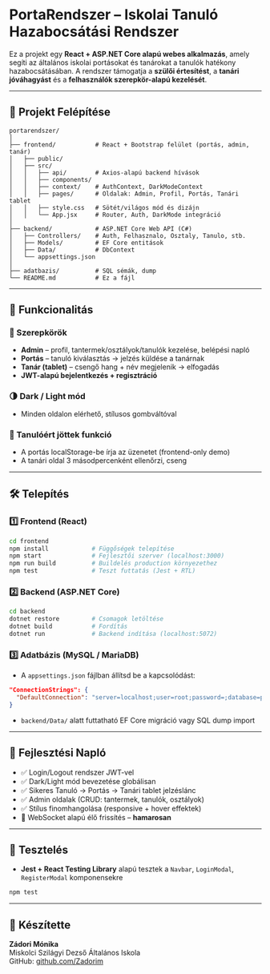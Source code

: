 # PortaRendszer – Iskolai Tanuló Hazabocsátási Rendszer

Ez a projekt egy **React + ASP.NET Core alapú webes alkalmazás**, amely segíti az általános iskolai portásokat és tanárokat a tanulók hatékony hazabocsátásában. A rendszer támogatja a **szülői értesítést**, a **tanári jóváhagyást** és a **felhasználók szerepkör-alapú kezelését**.

---

## 📁 Projekt Felépítése

```
portarendszer/
│
├── frontend/           # React + Bootstrap felület (portás, admin, tanár)
│   ├── public/
│   ├── src/
│   │   ├── api/        # Axios-alapú backend hívások
│   │   ├── components/
│   │   ├── context/    # AuthContext, DarkModeContext
│   │   ├── pages/      # Oldalak: Admin, Profil, Portás, Tanári tablet
│   │   ├── style.css   # Sötét/világos mód és dizájn
│   │   └── App.jsx     # Router, Auth, DarkMode integráció
│
├── backend/            # ASP.NET Core Web API (C#)
│   ├── Controllers/    # Auth, Felhasznalo, Osztaly, Tanulo, stb.
│   ├── Models/         # EF Core entitások
│   ├── Data/           # DbContext
│   └── appsettings.json
│
├── adatbazis/          # SQL sémák, dump
└── README.md           # Ez a fájl
```

---

## 🚀 Funkcionalitás

### 👤 Szerepkörök
- **Admin** – profil, tantermek/osztályok/tanulók kezelése, belépési napló
- **Portás** – tanuló kiválasztás → jelzés küldése a tanárnak
- **Tanár (tablet)** – csengő hang + név megjelenik → elfogadás
- **JWT-alapú bejelentkezés + regisztráció**

### 🌗 Dark / Light mód
- Minden oldalon elérhető, stílusos gombváltóval

### 🔔 Tanulóért jöttek funkció
- A portás localStorage-be írja az üzenetet (frontend-only demo)
- A tanári oldal 3 másodpercenként ellenőrzi, cseng

---

## 🛠 Telepítés

### 1️⃣ Frontend (React)
```bash
cd frontend
npm install            # Függőségek telepítése
npm start              # Fejlesztői szerver (localhost:3000)
npm run build          # Buildelés production környezethez
npm test               # Teszt futtatás (Jest + RTL)
```

### 2️⃣ Backend (ASP.NET Core)
```bash
cd backend
dotnet restore         # Csomagok letöltése
dotnet build           # Fordítás
dotnet run             # Backend indítása (localhost:5072)
```

### 3️⃣ Adatbázis (MySQL / MariaDB)
- A `appsettings.json` fájlban állítsd be a kapcsolódást:
```json
"ConnectionStrings": {
  "DefaultConnection": "server=localhost;user=root;password=;database=portarendszer;"
}
```
- `backend/Data/` alatt futtatható EF Core migráció vagy SQL dump import

---

## 📆 Fejlesztési Napló

- ✅ Login/Logout rendszer JWT-vel
- ✅ Dark/Light mód bevezetése globálisan
- ✅ Sikeres Tanuló → Portás → Tanári tablet jelzéslánc
- ✅ Admin oldalak (CRUD: tantermek, tanulók, osztályok)
- ✅ Stílus finomhangolása (responsive + hover effektek)
- 🔄 WebSocket alapú élő frissítés – **hamarosan**

---

## 📄 Tesztelés

- **Jest + React Testing Library** alapú tesztek a `Navbar`, `LoginModal`, `RegisterModal` komponensekre
```bash
npm test
```

---

## 🤝 Készítette

**Zádori Mónika**  
Miskolci Szilágyi Dezső Általános Iskola  
GitHub: [github.com/Zadorim](https://github.com/Zadorim)